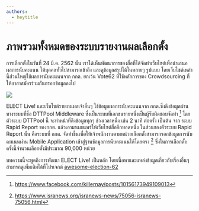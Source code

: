 ```yaml
---
authors:
  - heytitle
---
```


# ภาพรวมทั้งหมดของระบบรายงานผลเลือกตั้ง

<author-list></author-list>

การเลือกตั้งในวันที่ 24 มี.ค. 2562 นั้น
เราได้เห็นพัฒนาการของสื่อที่ได้จัดทำเว็บไซต์เพื่อนำเสนอผลการนับคะแนน ให้บุคคลทั่วไปสามารถเข้าถึง และดูข้อมูลสรุปได้ในหลายๆ รูปแบบ
โดยเว็บไซต์เหล่านี้ส่วนใหญ่ใช้ผลการนับคะแนนจาก กกต.​ ยกเว้น Vote62 ที่ใช้หลักการของ Crowdsourcing ที่ให้อาสาสมัครร่วมกันกรอกข้อมูลลงไป

![](./Untitled-ed349e57-2435-45e6-995f-930d226500ad.png)

ELECT Live! และเว็บไซต์รายงานผลเจ้าอื่นๆ
ใช้ข้อมูลผลการนับคะแนนจาก กกต.​
ซึ่งดึงข้อมูลผ่านทางระบบที่ชื่อ DTTPool Middleware
ซึ่งเป็นระบบที่เอกชนรายหนึ่งเป็นผู้รับผิดชอบจัดทำ [^1]
โดยตัวระบบ DTTPool นี้
จะทำหน้าที่ดึงข้อมูลทุกๆ ช่วงเวลาหนึ่ง เช่น 2 นาที ต่อครั้ง เป็นต้น จาก ระบบ Rapid Report ของกกต.
แล้วเอามาเผยแพร่ให้เว็บไซต์สื่ออีกทอดหนึ่ง
ในส่วนของตัวระบบ Rapid Report นั้น คือระบบที่ กกต. จัดทำขึ้นเพื่อให้เจ้าพนักงานตามหน่วยเลือกตั้งสามารกรอกข้อมูลการนับคะแนนผ่าน Mobile Application เข้าสู่ฐานข้อมูลการนับคะแนนได้โดยตรง [^2]
ซึ่งในการเลือกตั้งครั้งนี้จำนวนเลือกตั้งมีประมาณ 90,000 หน่วย

บทความนี้จะพูดถึงการพัฒนา ELECT Live! เป็นหลัก
โดยเนื้อหาและแหล่งข้อมูลเกี่ยวกับเรื่องอื่นๆ สามารถดูเพิ่มเติมได้ที่โปรเจกต์ [awesome-election-62](https://github.com/codeforthailand/awesome-election-62)

[^1]: <https://www.facebook.com/killernay/posts/10156173949109013>
[^2]: <https://www.isranews.org/isranews-news/75056-isranews-75056.html>
